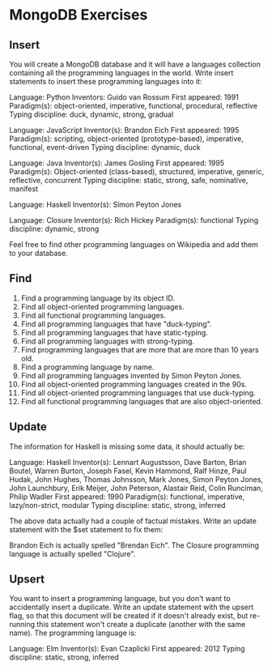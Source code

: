 # MongoDB Exercises

## Insert

You will create a MongoDB database and it will have a languages collection containing all the programming languages in the world. Write insert statements to insert these programming languages into it:

Language: Python
Inventors: Guido van Rossum
First appeared: 1991
Paradigm(s): object-oriented, imperative, functional, procedural, reflective
Typing discipline: duck, dynamic, strong, gradual

Language: JavaScript
Inventor(s): Brandon Eich
First appeared: 1995
Paradigm(s): scripting, object-oriented (prototype-based), imperative, functional, event-driven
Typing discipline: dynamic, duck

Language: Java
Inventor(s): James Gosling
First appeared: 1995
Paradigm(s): Object-oriented (class-based), structured, imperative, generic, reflective, concurrent
Typing discipline: static, strong, safe, nominative, manifest

Language: Haskell
Inventor(s): Simon Peyton Jones

Language: Closure
Inventor(s): Rich Hickey
Paradigm(s): functional
Typing discipline: dynamic, strong

Feel free to find other programming languages on Wikipedia and add them to your database.


## Find

1. Find a programming language by its object ID.
2. Find all object-oriented programming languages.
3. Find all functional programming languages.
4. Find all programming languages that have "duck-typing".
5. Find all programming languages that have static-typing.
6. Find all programming languages with strong-typing.
7. Find programming languages that are more that are more than 10 years old.
8. Find a programming language by name.
9. Find all programming languages invented by Simon Peyton Jones.
10. Find all object-oriented programming languages created in the 90s.
11. Find all object-oriented programming languages that use duck-typing.
12. Find all functional programming languages that are also object-oriented.


## Update

The information for Haskell is missing some data, it should actually be:

Language: Haskell Inventor(s): Lennart Augustsson, Dave Barton, Brian Boutel, Warren Burton, Joseph Fasel, Kevin Hammond, Ralf Hinze, Paul Hudak, John Hughes, Thomas Johnsson, Mark Jones, Simon Peyton Jones, John Launchbury, Erik Meijer, John Peterson, Alastair Reid, Colin Runciman, Philip Wadler First appeared: 1990 Paradigm(s): functional, imperative, lazy/non-strict, modular Typing discipline: static, strong, inferred

The above data actually had a couple of factual mistakes. Write an update statement with the $set statement to fix them:

Brandon Eich is actually spelled "Brendan Eich".
The Closure programming language is actually spelled "Clojure".


## Upsert

You want to insert a programming language, but you don't want to accidentally insert a duplicate. Write an update statement with the upsert flag, so that this document will be created if it doesn't already exist, but re-running this statement won't create a duplicate (another with the same name). The programming language is:

Language: Elm Inventor(s): Evan Czaplicki First appeared: 2012 Typing discipline: static, strong, inferred

